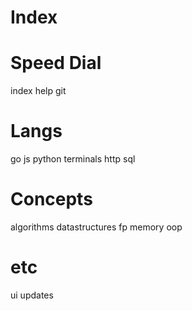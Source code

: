 # Index

# Speed Dial
index
help
git

# Langs
go
js
python
terminals
http
sql

# Concepts
algorithms
datastructures
fp
memory
oop

# etc
ui
updates
